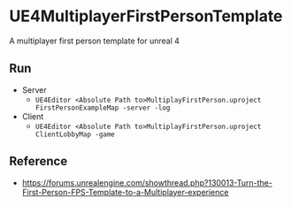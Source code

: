 # UE4MultiplayerFirstPersonTemplate
A multiplayer first person template for unreal 4

## Run
- Server
  - `UE4Editor <Absolute Path to>MultiplayFirstPerson.uproject FirstPersonExampleMap -server -log`
- Client
  - `UE4Editor <Absolute Path to>MultiplayFirstPerson.uproject ClientLobbyMap -game`

## Reference
- https://forums.unrealengine.com/showthread.php?130013-Turn-the-First-Person-FPS-Template-to-a-Multiplayer-experience
